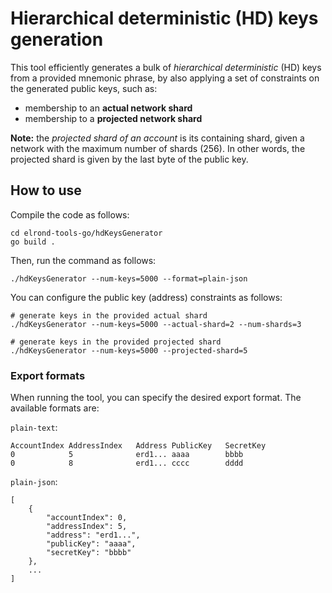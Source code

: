 # Hierarchical deterministic (HD) keys generation

This tool efficiently generates a bulk of _hierarchical deterministic_ (HD) keys from a provided mnemonic phrase, by also applying a set of constraints on the generated public keys, such as:

 - membership to an **actual network shard**
 - membership to a **projected network shard**

**Note:** the *projected shard of an account* is its containing shard, given a network with the maximum number of shards (256). In other words, the projected shard is given by the last byte of the public key.

## How to use

Compile the code as follows:

```
cd elrond-tools-go/hdKeysGenerator
go build .
```

Then, run the command as follows:

```
./hdKeysGenerator --num-keys=5000 --format=plain-json
```

You can configure the public key (address) constraints as follows:

```
# generate keys in the provided actual shard
./hdKeysGenerator --num-keys=5000 --actual-shard=2 --num-shards=3
```

```
# generate keys in the provided projected shard
./hdKeysGenerator --num-keys=5000 --projected-shard=5
```

### Export formats

When running the tool, you can specify the desired export format. The available formats are: 

`plain-text`:

```
AccountIndex AddressIndex	Address	PublicKey	SecretKey
0            5	            erd1...	aaaa        bbbb
0            8	            erd1...	cccc        dddd
```

`plain-json`:

```
[
    {
        "accountIndex": 0,
        "addressIndex": 5,
        "address": "erd1...",
        "publicKey": "aaaa",
        "secretKey": "bbbb"
    },
    ...
]
```

